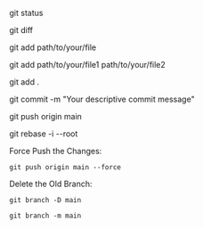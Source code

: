 
git status

git diff


git add path/to/your/file

git add path/to/your/file1 path/to/your/file2

git add .

git commit -m "Your descriptive commit message"

git push origin main


git rebase -i --root

Force Push the Changes:
```
git push origin main --force
```
Delete the Old Branch:

```
git branch -D main
```

```
git branch -m main

```
